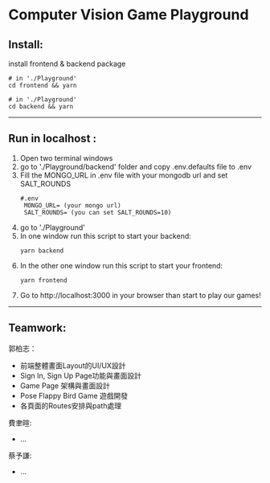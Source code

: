 # **Computer Vision Game Playground**

## **Install:**

install frontend & backend package
```
# in './Playground'
cd frontend && yarn

# in './Playground'
cd backend && yarn
```

---

## **Run in localhost :**
1. Open two terminal windows
2. go to './Playground/backend' folder and copy .env.defaults file to .env
3. Fill the MONGO_URL in .env file with your mongodb url and set SALT_ROUNDS
   ```
   #.env
    MONGO_URL= (your mongo url)
    SALT_ROUNDS= (you can set SALT_ROUNDS=10)
   ```
4. go to './Playground' 
5. In one window run this script to start your backend:
    ```
    yarn backend
    ```
6. In the other one window run this script to start your frontend:
    ```
    yarn frontend
    ```
7. Go to http://localhost:3000 in your browser than start to play our games!

---

## **Teamwork:**

郭柏志：  
- 前端整體畫面Layout的UI/UX設計
- Sign In, Sign Up  Page功能與畫面設計
- Game Page 架構與畫面設計
- Pose Flappy Bird Game 遊戲開發
- 各頁面的Routes安排與path處理  
  
費聿暄:  
-  ...
 
蔡予謙:
-  ...



